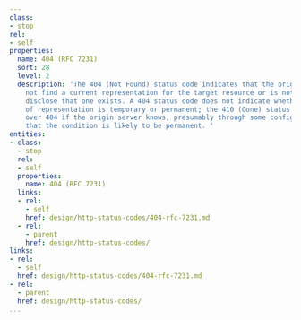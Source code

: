 ```yaml
---
class:
- stop
rel:
- self
properties:
  name: 404 (RFC 7231)
  sort: 28
  level: 2
  description: 'The 404 (Not Found) status code indicates that the origin server did
    not find a current representation for the target resource or is not willing to
    disclose that one exists. A 404 status code does not indicate whether this lack
    of representation is temporary or permanent; the 410 (Gone) status code is preferred
    over 404 if the origin server knows, presumably through some configurable means,
    that the condition is likely to be permanent. '
entities:
- class:
  - stop
  rel:
  - self
  properties:
    name: 404 (RFC 7231)
  links:
  - rel:
    - self
    href: design/http-status-codes/404-rfc-7231.md
  - rel:
    - parent
    href: design/http-status-codes/
links:
- rel:
  - self
  href: design/http-status-codes/404-rfc-7231.md
- rel:
  - parent
  href: design/http-status-codes/
...
```

